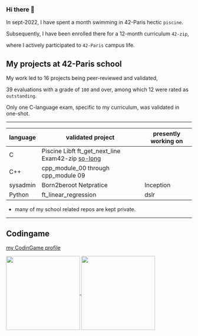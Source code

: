 ### Hi there 👋

<!--
**shameleon/shameleon** is a ✨ _special_ ✨ repository because its `README.md` (this file) appears on your GitHub profile.

Here are some ideas to get you started:

- 🔭 I’m currently working on ...
- 🌱 I’m currently learning ...
- 👯 I’m looking to collaborate on ...
- 🤔 I’m looking for help with ...
- 💬 Ask me about ...
- 📫 How to reach me: ...
- 😄 Pronouns: ...
- ⚡ Fun fact: ...
-->
In sept-2022, I have spent a month swimming in 42-Paris hectic ```piscine```. 

Subsequently, I have been enrolled there for a 12-month curriculum ```42-zip```, 

where I actively participated to ```42-Paris``` campus life.

## My projects at 42-Paris school

My work led to 16 projects being peer-reviewed and validated,

39 evaluations with a grade of ```100``` and over, among which 12 were rated as ```outstanding```.

Only one C-language exam, specific to my curriculum, was validated in one-shot.

***
| language     | validated project | presently working on |
| ------ |-------------------------------------------|----|
|C| Piscine   Libft   ft_get_next_line   Exam42-zip   [so-long](./so_long_project)||
|C++| cpp_module_00 through cpp_module 09||
|sysadmin| Born2beroot   Netpratice | Inception |
|Python | ft_linear_regression | dslr |

* many of my school related repos are kept private.
***

## Codingame
[my CodinGame profile](https://www.codingame.com/profile/eecc172724a1795985fdd230c13ec0e32605155)

<!--
[README stats](https://gh-stats-gen.vercel.app/)
-->
<a href="https://github.com/anuraghazra/github-readme-stats">
  <img height=200 align="center" src="https://github-readme-stats.vercel.app/api?username=shameleon" />
</a>
<a href="https://github.com/anuraghazra/convoychat">
  <img height=200 align="center" src="https://github-readme-stats.vercel.app/api/top-langs?username=shameleon&layout=compact&langs_count=8&card_width=320" />
</a>



